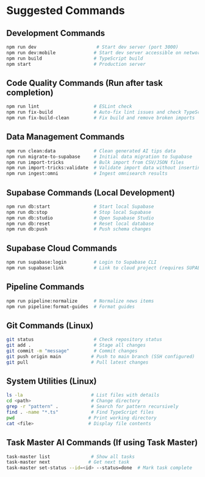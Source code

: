 # Suggested Commands

## Development Commands
```bash
npm run dev                      # Start dev server (port 3000)
npm run dev:mobile              # Start dev server accessible on network
npm run build                   # TypeScript build
npm start                       # Production server
```

## Code Quality Commands (Run after task completion)
```bash
npm run lint                    # ESLint check
npm run fix-build               # Auto-fix lint issues and check TypeScript
npm run fix-build-clean         # Fix build and remove broken imports
```

## Data Management Commands
```bash
npm run clean:data              # Clean generated AI tips data
npm run migrate-to-supabase     # Initial data migration to Supabase
npm run import-tricks           # Bulk import from CSV/JSON files
npm run import-tricks:validate  # Validate import data without inserting
npm run ingest:omni             # Ingest omnisearch results
```

## Supabase Commands (Local Development)
```bash
npm run db:start                # Start local Supabase
npm run db:stop                 # Stop local Supabase
npm run db:studio               # Open Supabase Studio
npm run db:reset                # Reset local database
npm run db:push                 # Push schema changes
```

## Supabase Cloud Commands
```bash
npm run supabase:login          # Login to Supabase CLI
npm run supabase:link           # Link to cloud project (requires SUPABASE_PROJECT_REF)
```

## Pipeline Commands
```bash
npm run pipeline:normalize      # Normalize news items
npm run pipeline:format-guides  # Format guides
```

## Git Commands (Linux)
```bash
git status                      # Check repository status
git add .                       # Stage all changes
git commit -m "message"         # Commit changes
git push origin main           # Push to main branch (SSH configured)
git pull                       # Pull latest changes
```

## System Utilities (Linux)
```bash
ls -la                         # List files with details
cd <path>                      # Change directory
grep -r "pattern" .            # Search for pattern recursively
find . -name "*.ts"            # Find TypeScript files
pwd                           # Print working directory
cat <file>                    # Display file contents
```

## Task Master AI Commands (If using Task Master)
```bash
task-master list               # Show all tasks
task-master next              # Get next task
task-master set-status --id=<id> --status=done  # Mark task complete
```